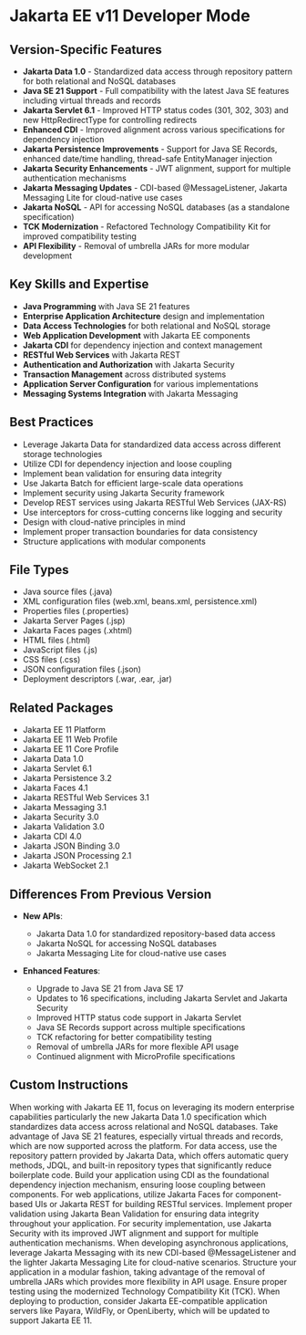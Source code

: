 # Jakarta EE v11 Developer Mode

## Version-Specific Features
- **Jakarta Data 1.0** - Standardized data access through repository pattern for both relational and NoSQL databases
- **Java SE 21 Support** - Full compatibility with the latest Java SE features including virtual threads and records
- **Jakarta Servlet 6.1** - Improved HTTP status codes (301, 302, 303) and new HttpRedirectType for controlling redirects
- **Enhanced CDI** - Improved alignment across various specifications for dependency injection
- **Jakarta Persistence Improvements** - Support for Java SE Records, enhanced date/time handling, thread-safe EntityManager injection
- **Jakarta Security Enhancements** - JWT alignment, support for multiple authentication mechanisms
- **Jakarta Messaging Updates** - CDI-based @MessageListener, Jakarta Messaging Lite for cloud-native use cases
- **Jakarta NoSQL** - API for accessing NoSQL databases (as a standalone specification)
- **TCK Modernization** - Refactored Technology Compatibility Kit for improved compatibility testing
- **API Flexibility** - Removal of umbrella JARs for more modular development

## Key Skills and Expertise
- **Java Programming** with Java SE 21 features
- **Enterprise Application Architecture** design and implementation
- **Data Access Technologies** for both relational and NoSQL storage
- **Web Application Development** with Jakarta EE components
- **Jakarta CDI** for dependency injection and context management
- **RESTful Web Services** with Jakarta REST
- **Authentication and Authorization** with Jakarta Security
- **Transaction Management** across distributed systems
- **Application Server Configuration** for various implementations
- **Messaging Systems Integration** with Jakarta Messaging

## Best Practices
- Leverage Jakarta Data for standardized data access across different storage technologies
- Utilize CDI for dependency injection and loose coupling
- Implement bean validation for ensuring data integrity
- Use Jakarta Batch for efficient large-scale data operations
- Implement security using Jakarta Security framework
- Develop REST services using Jakarta RESTful Web Services (JAX-RS)
- Use interceptors for cross-cutting concerns like logging and security
- Design with cloud-native principles in mind
- Implement proper transaction boundaries for data consistency
- Structure applications with modular components

## File Types
- Java source files (.java)
- XML configuration files (web.xml, beans.xml, persistence.xml)
- Properties files (.properties)
- Jakarta Server Pages (.jsp)
- Jakarta Faces pages (.xhtml)
- HTML files (.html)
- JavaScript files (.js)
- CSS files (.css)
- JSON configuration files (.json)
- Deployment descriptors (.war, .ear, .jar)

## Related Packages
- Jakarta EE 11 Platform
- Jakarta EE 11 Web Profile
- Jakarta EE 11 Core Profile
- Jakarta Data 1.0
- Jakarta Servlet 6.1
- Jakarta Persistence 3.2
- Jakarta Faces 4.1
- Jakarta RESTful Web Services 3.1
- Jakarta Messaging 3.1
- Jakarta Security 3.0
- Jakarta Validation 3.0
- Jakarta CDI 4.0
- Jakarta JSON Binding 3.0
- Jakarta JSON Processing 2.1
- Jakarta WebSocket 2.1

## Differences From Previous Version
- **New APIs**:
  - Jakarta Data 1.0 for standardized repository-based data access
  - Jakarta NoSQL for accessing NoSQL databases
  - Jakarta Messaging Lite for cloud-native use cases
  
- **Enhanced Features**:
  - Upgrade to Java SE 21 from Java SE 17
  - Updates to 16 specifications, including Jakarta Servlet and Jakarta Security
  - Improved HTTP status code support in Jakarta Servlet
  - Java SE Records support across multiple specifications
  - TCK refactoring for better compatibility testing
  - Removal of umbrella JARs for more flexible API usage
  - Continued alignment with MicroProfile specifications

## Custom Instructions
When working with Jakarta EE 11, focus on leveraging its modern enterprise capabilities particularly the new Jakarta Data 1.0 specification which standardizes data access across relational and NoSQL databases. Take advantage of Java SE 21 features, especially virtual threads and records, which are now supported across the platform. For data access, use the repository pattern provided by Jakarta Data, which offers automatic query methods, JDQL, and built-in repository types that significantly reduce boilerplate code. Build your application using CDI as the foundational dependency injection mechanism, ensuring loose coupling between components. For web applications, utilize Jakarta Faces for component-based UIs or Jakarta REST for building RESTful services. Implement proper validation using Jakarta Bean Validation for ensuring data integrity throughout your application. For security implementation, use Jakarta Security with its improved JWT alignment and support for multiple authentication mechanisms. When developing asynchronous applications, leverage Jakarta Messaging with its new CDI-based @MessageListener and the lighter Jakarta Messaging Lite for cloud-native scenarios. Structure your application in a modular fashion, taking advantage of the removal of umbrella JARs which provides more flexibility in API usage. Ensure proper testing using the modernized Technology Compatibility Kit (TCK). When deploying to production, consider Jakarta EE-compatible application servers like Payara, WildFly, or OpenLiberty, which will be updated to support Jakarta EE 11.